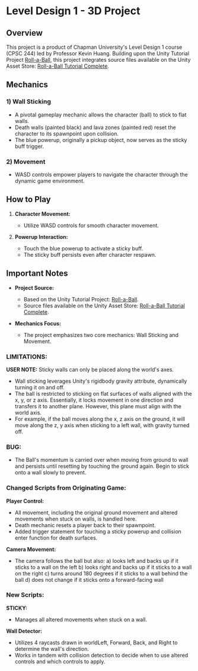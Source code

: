 # Level Design 1 - 3D Project

## Overview

This project is a product of Chapman University's Level Design 1 course (CPSC 244) led by Professor Kevin Huang. Building upon the Unity Tutorial Project [Roll-a-Ball](https://learn.unity.com/project/roll-a-ball), this project integrates source files available on the Unity Asset Store: [Roll-a-Ball Tutorial Complete](https://assetstore.unity.com/packages/essentials/tutorial-projects/roll-a-ball-tutorial-complete-77198).

## Mechanics

### 1) Wall Sticking
- A pivotal gameplay mechanic allows the character (ball) to stick to flat walls.
- Death walls (painted black) and lava zones (painted red) reset the character to its spawnpoint upon collision.
- The blue powerup, originally a pickup object, now serves as the sticky buff trigger.

### 2) Movement
- WASD controls empower players to navigate the character through the dynamic game environment.

## How to Play

1. **Character Movement:**
   - Utilize WASD controls for smooth character movement.

2. **Powerup Interaction:**
   - Touch the blue powerup to activate a sticky buff.
   - The sticky buff persists even after character respawn.

## Important Notes

- **Project Source:**
   - Based on the Unity Tutorial Project: [Roll-a-Ball](https://learn.unity.com/project/roll-a-ball).
   - Source files available on the Unity Asset Store: [Roll-a-Ball Tutorial Complete](https://assetstore.unity.com/packages/essentials/tutorial-projects/roll-a-ball-tutorial-complete-77198).

- **Mechanics Focus:**
   - The project emphasizes two core mechanics: Wall Sticking and Movement.

### LIMITATIONS:

**USER NOTE:** Sticky walls can only be placed along the world's axes.
- Wall sticking leverages Unity's rigidbody gravity attribute, dynamically turning it on and off.
- The ball is restricted to sticking on flat surfaces of walls aligned with the x, y, or z axis. Essentially, it locks movement in one direction and transfers it to another plane. However, this plane must align with the world axis.
- For example, if the ball moves along the x, z axis on the ground, it will move along the z, y axis when sticking to a left wall, with gravity turned off.

### BUG:

- The Ball's momentum is carried over when moving from ground to wall and persists until resetting by touching the ground again. Begin to stick onto a wall slowly to prevent.

### Changed Scripts from Originating Game:

**Player Control:**
- All movement, including the original ground movement and altered movements when stuck on walls, is handled here.
- Death mechanic resets a player back to their spawnpoint.
- Added trigger statement for touching a sticky powerup and collision enter function for death surfaces.

**Camera Movement:**
- The camera follows the ball but also:
  a) looks left and backs up if it sticks to a wall on the left
  b) looks right and backs up if it sticks to a wall on the right
  c) turns around 180 degrees if it sticks to a wall behind the ball
  d) does not change if it sticks onto a forward-facing wall

### New Scripts:

**STICKY:**
- Manages all altered movements when stuck on a wall.

**Wall Detector:**
- Utilizes 4 raycasts drawn in worldLeft, Forward, Back, and Right to determine the wall's direction.
- Works in tandem with collision detection to decide when to use altered controls and which controls to apply.
